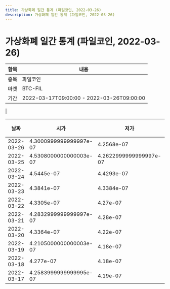 ```yaml
---
title: 가상화폐 일간 통계 (파일코인, 2022-03-26)
description: 가상화폐 일간 통계 (파일코인, 2022-03-26)
---
```


가상화폐 일간 통계 (파일코인, 2022-03-26)
===

|항목|내용|
|--|--|
|종목|파일코인|
|마켓|BTC-FIL|\i|종류|일 단위 캔들|
|기간|2022-03-17T09:00:00 - 2022-03-26T09:00:00
|

|날짜|시가|저가|고가|종가|비고|
|--|--|--|--|--|--|
|2022-03-26|4.3000999999999997e-07|4.2568e-07|4.3284e-07|4.2867e-07|    |
|2022-03-25|4.5308000000000003e-07|4.2622999999999997e-07|4.564e-07|4.3189e-07|    |
|2022-03-24|4.5445e-07|4.4293e-07|4.5990000000000004e-07|4.5308000000000003e-07|    |
|2022-03-23|4.3841e-07|4.3384e-07|4.7848e-07|4.5445e-07|    |
|2022-03-22|4.3305e-07|4.27e-07|4.3941e-07|4.356e-07|    |
|2022-03-21|4.2832999999999997e-07|4.28e-07|4.388e-07|4.3305e-07|    |
|2022-03-20|4.3364e-07|4.22e-07|4.3941e-07|4.2831e-07|    |
|2022-03-19|4.2105000000000003e-07|4.18e-07|4.4e-07|4.3365e-07|    |
|2022-03-18|4.277e-07|4.18e-07|4.3197e-07|4.2106e-07|    |
|2022-03-17|4.2583999999999995e-07|4.19e-07|4.34e-07|4.2768e-07|    |
